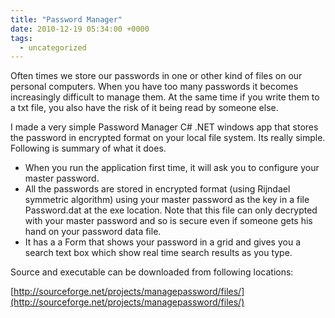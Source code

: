 ```yaml
---
title: "Password Manager"
date: 2010-12-19 05:34:00 +0000
tags:
  - uncategorized
---
```


Often times we store our passwords in one or other kind of files on our personal computers. When you have too many passwords it becomes increasingly difficult to manage them. At the same time if you write them to a txt file, you also have the risk of it being read by someone else.

 

I made a very simple Password Manager C# .NET windows app that stores the password in encrypted format on your local file system. Its really simple. Following is summary of what it does.

 
 * When you run the application first time, it will ask you to configure your master password.
 * All the passwords are stored in encrypted format (using Rijndael symmetric algorithm) using your master password as the key in a file Password.dat at the exe location. Note that this file can only decrypted with your master password and so is secure even if someone gets his hand on your password data file.
 * It has a a Form that shows your password in a grid and gives you a search text box which show real time search results as you type.

 

Source and executable can be downloaded from following locations:

 

[http://sourceforge.net/projects/managepassword/files/](http://sourceforge.net/projects/managepassword/files/)